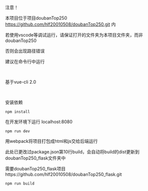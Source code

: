 注意！

本项目位于项目doubanTop250 https://github.com/hlf20010508/doubanTop250.git 内

若使用vscode等调试运行，请保证打开的文件夹为本项目文件夹，而非doubanTop250

否则会出现路径错误

建议在命令行中运行

<br/>

基于vue-cli 2.0

<br/>

安装依赖
```
npm install
```

在开发环境下运行 localhost:8080
```
npm run dev
```

用webpack将项目打包成html和js交给后端运行

此处已更改过package.json第10行build，会自动将build的dist更新到doubanTop250_flask文件夹中

需要doubanTop250_flask项目https://github.com/hlf20010508/doubanTop250_flask.git
```
npm run build
```
